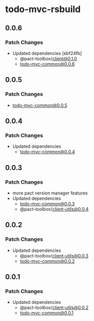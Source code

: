# todo-mvc-rsbuild

## 0.0.6

### Patch Changes

- Updated dependencies [ebf24fb]
  - @pact-toolbox/client@0.1.0
  - todo-mvc-common@0.0.6

## 0.0.5

### Patch Changes

- todo-mvc-common@0.0.5

## 0.0.4

### Patch Changes

- Updated dependencies
  - todo-mvc-common@0.0.4

## 0.0.3

### Patch Changes

- more pact version manager features
- Updated dependencies
  - todo-mvc-common@0.0.3
  - @pact-toolbox/client-utils@0.0.4

## 0.0.2

### Patch Changes

- Updated dependencies
  - @pact-toolbox/client-utils@0.0.3
  - todo-mvc-common@0.0.2

## 0.0.1

### Patch Changes

- Updated dependencies
  - @pact-toolbox/client-utils@0.0.2
  - todo-mvc-common@0.0.1

